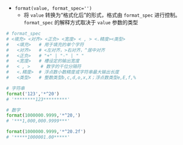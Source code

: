 - `format(value, format_spec='')`
	- 将 `value` 转换为“格式化后”的形式，格式由 `format_spec` 进行控制。`format_spec` 的解释方式取决于 `value` 参数的类型
```python
# format_spec
# <填充> <对齐> <正负> <宽度> < , > <.精度><类型>
#	<填充>   # 用于填充的单个字符
#	<对齐>   # <左对齐，>右对齐，^居中对齐
#	<正负>   # "+" | "-" | " "
#	<宽度>   # 槽设定的输出宽度
#	< , >    # 数字的千位分隔符
#	<.精度>  # 浮点数小数精度或字符串最大输出长度
#	<类型>   # 整数类型b,c,d,o,x,X；浮点数类型e,E,f,%

# 字符串
format('123','*^20')
# '********123*********'

# 数字
format(1000000.9999,'*^20,')
# '***1,000,000.9999***'

format(1000000.9999,'*^20.2f')
# '*****1000001.00*****'
```